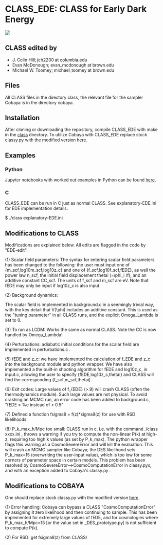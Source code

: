 # CLASS_EDE: CLASS for Early Dark Energy

![](https://github.com/mwt5345/class_ede/blob/master/class/figures-for-paper/scf/fEDE_v_z.png) <!-- .element height="10%" width="10%" -->

## CLASS edited by
- J. Colin Hill; jch2200 at columbia.edu
- Evan McDonough; evan_mcdonough at brown.edu
- Michael W. Toomey; michael_toomey at brown.edu

## Files 

All CLASS files in the directory class, the relevant file for the sampler Cobaya is in the  directory cobaya.

## Installation

After cloning or downloading the repository, compile CLASS_EDE with make in the [class](https://github.com/mwt5345/class_ede/tree/master/class) directory. To utilize Cobaya with CLASS_EDE replace stock classy.py with the modified version [here](https://github.com/mwt5345/class_ede/tree/master/cobaya).

## Examples 

### Python
Jupyter notebooks with worked out examples in Python can be found [here](https://github.com/mwt5345/class_ede/tree/master/class/notebooks-ede).

### C

CLASS_EDE can be run in C just as normal CLASS. See explanatory-EDE.ini for EDE implementation details.

$ ./class explanatory-EDE.ini

## Modifications to CLASS 

Modifications are explained below. All edits are flagged in the code by "EDE-edit".

(1) Scalar field parameters: The syntax for entering scalar field parameters has been changed to the following: the user must input one of {m_scf,log10m_scf,log10z_c} and one of {f_scf,log10f_scf,fEDE}, as well the power law n_scf, the initial field displacement thetai (=\phi_i /f), and an additive constant CC_scf. The units of f_scf and m_scf are eV. Note that fEDE may only be input if log10z_c is also input. 

(2) Background dynamics:

The scalar field is implemented in background.c in a seemingly trivial way, with the key detail that V(\phi) includes an additive constant. This is used as the "tuning parameter" in all CLASS runs, and the explicit Omega_Lambda is set to 0.

(3) To run as LCDM: Works the same as normal CLASS. Note the CC is now handled by Omega_Lambda!

(4) Perturbations: adiabatic initial conditions for the scalar field are implemented in perturbations.c . 

(5) fEDE and z_c: we have implemented the calculation of f_EDE and z_c into the background module and python wrapper. We have also implemented a the built-in shooting algorithm for fEDE and log10z_c, in input.c, allowing the user to specify {fEDE,log10z_c,thetai} and CLASS will find the corresponding {f_scf,m_scf,thetai}.

(6) Exit codes: Large values of f_{EDE} (>.9) will crash CLASS (often the thermodynamics module). Such large values are not physical. To avoid crashing an MCMC run, an error code has been added to background.c, "fEDE = %e instead of < 0.5"

(7) Defined a function fsigma8 = f(z)*sigma8(z) for use with RSD likelihoods.

(8) P_k_max_h/Mpc too small: CLASS run in c, i.e. with the command ./class xxxx.ini , throws a warning if you try to compute the non-linear P(k) at high-z, requiring too high k values (as set by P_k_max). The python wrapper flags this warning as a CosmoSevereError and will kill the evaluation. This will crash an MCMC sampler like Cobaya; the DES likelihood sets P_k_max=15 (overwriting the user-input value), which is too low for some corners of parameter space in certain models. This problem has been resolved by CosmoSevereError-->CosmoComputationError in classy.pyx, and with an exception added to Cobaya's classy.py . 


## Modifications to COBAYA 

One should replace stock classy.py with the modified version [here](https://github.com/mwt5345/class_ede/tree/master/cobaya).

(1) Error handling: Cobaya can bypass a CLASS "CosmoComputationError" by assigning it zero likelihood and then continuing to sample. This has been implemented for extremely large values of fEDE, and for cosmologies where P_k_max_h/Mpc=15 [or the value set in _DES_prototype.py] is not sufficient to compute P(k).

(2) For RSD: get fsigma8(z) from CLASS/
